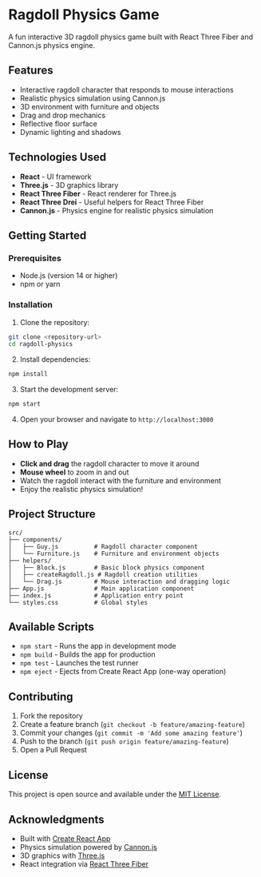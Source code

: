 # Ragdoll Physics Game

A fun interactive 3D ragdoll physics game built with React Three Fiber and Cannon.js physics engine.

## Features

- Interactive ragdoll character that responds to mouse interactions
- Realistic physics simulation using Cannon.js
- 3D environment with furniture and objects
- Drag and drop mechanics
- Reflective floor surface
- Dynamic lighting and shadows

## Technologies Used

- **React** - UI framework
- **Three.js** - 3D graphics library
- **React Three Fiber** - React renderer for Three.js
- **React Three Drei** - Useful helpers for React Three Fiber
- **Cannon.js** - Physics engine for realistic physics simulation

## Getting Started

### Prerequisites

- Node.js (version 14 or higher)
- npm or yarn

### Installation

1. Clone the repository:
```bash
git clone <repository-url>
cd ragdoll-physics
```

2. Install dependencies:
```bash
npm install
```

3. Start the development server:
```bash
npm start
```

4. Open your browser and navigate to `http://localhost:3000`

## How to Play

- **Click and drag** the ragdoll character to move it around
- **Mouse wheel** to zoom in and out
- Watch the ragdoll interact with the furniture and environment
- Enjoy the realistic physics simulation!

## Project Structure

```
src/
├── components/
│   ├── Guy.js          # Ragdoll character component
│   └── Furniture.js    # Furniture and environment objects
├── helpers/
│   ├── Block.js        # Basic block physics component
│   ├── createRagdoll.js # Ragdoll creation utilities
│   └── Drag.js         # Mouse interaction and dragging logic
├── App.js              # Main application component
├── index.js            # Application entry point
└── styles.css          # Global styles
```

## Available Scripts

- `npm start` - Runs the app in development mode
- `npm build` - Builds the app for production
- `npm test` - Launches the test runner
- `npm eject` - Ejects from Create React App (one-way operation)

## Contributing

1. Fork the repository
2. Create a feature branch (`git checkout -b feature/amazing-feature`)
3. Commit your changes (`git commit -m 'Add some amazing feature'`)
4. Push to the branch (`git push origin feature/amazing-feature`)
5. Open a Pull Request

## License

This project is open source and available under the [MIT License](LICENSE).

## Acknowledgments

- Built with [Create React App](https://create-react-app.dev/)
- Physics simulation powered by [Cannon.js](https://github.com/schteppe/cannon.js/)
- 3D graphics with [Three.js](https://threejs.org/)
- React integration via [React Three Fiber](https://github.com/pmndrs/react-three-fiber)